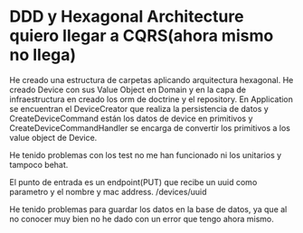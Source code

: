 
# DDD y Hexagonal Architecture quiero llegar a CQRS(ahora mismo no llega)

He creado una estructura de carpetas aplicando arquitectura hexagonal.
He creado Device con sus Value Object en Domain y en la capa de infraestructura en creado los orm de doctrine y el repository. En Application se encuentran el DeviceCreator que realiza la persistencia de datos y CreateDeviceCommand están los datos de device en primitivos y CreateDeviceCommandHandler se encarga de convertir los primitivos a los value object de Device.

He tenido problemas con los test no me han funcionado ni los unitarios y tampoco behat. 

El punto de entrada es un endpoint(PUT) que recibe un uuid como parametro y el nombre y mac address.
/devices/uuid

He tenido problemas para guardar los datos en la base de datos, ya que al no conocer muy bien no he dado con un error que tengo ahora mismo.